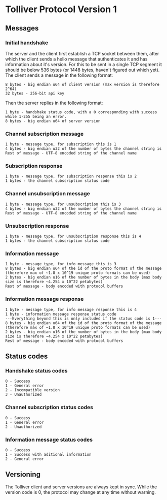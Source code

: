 # Tolliver Protocol Version 1

## Messages

### Initial handshake

The server and the client first establish a TCP socket between them, after which the client sends a hello message that authenticates it and has information about it's version. For this to be sent in a single TCP segment it should be below 536 bytes (or 1448 bytes, haven't figured out which yet). The client sends a message in the following format:

```
8 bytes - big endian u64 of client version (max version is therefore 2^64)
32 bytes - 256-bit api key
```

Then the server replies in the following format:

```
1 byte - handshake status code, with a 0 corresponding with success while 1-255 being an error.
8 bytes - big endian u64 of server version
```

### Channel subscription message

```
1 byte - message type, for subscription this is 1
4 bytes - big endian u32 of the number of bytes the channel string is
Rest of message - UTF-8 encoded string of the channel name
```

### Subscription response

```
1 byte - message type, for subscription response this is 2
1 bytes - the channel subscription status code
```

### Channel unsubscription message

```
1 byte - message type, for unsubscription this is 3
4 bytes - big endian u32 of the number of bytes the channel string is
Rest of message - UTF-8 encoded string of the channel name
```

### Unsubscription response

```
1 byte - message type, for unsubscription response this is 4
1 bytes - the channel subscription status code
```

### Information message

```
1 byte - message type, for info message this is 3
8 bytes - big endian u64 of the id of the proto format of the message (therefore max of ~1.8 x 10^19 unique proto formats can be used)
2 bytes - big endian u16 of the number of bytes in the body (max body size is therefore ~4.254 x 10^22 petabytes)
Rest of message - body encoded with protocol buffers
```

### Information message response

```
1 byte - message type, for info message response this is 4
1 byte - information message response status code
---Everything beyond this is only included if the status code is 1---
8 bytes - big endian u64 of the id of the proto format of the message (therefore max of ~1.8 x 10^19 unique proto formats can be used)
2 bytes - big endian u16 of the number of bytes in the body (max body size is therefore ~4.254 x 10^22 petabytes)
Rest of message - body encoded with protocol buffers
```

## Status codes

### Handshake status codes

```
0 - Success
1 - General error
2 - Incompatible version
3 - Unauthorized
```

### Channel subscription status codes

```
0 - Success
1 - General error
2 - Unauthorized
```

### Information message status codes
```
0 - Success
1 - Success with aditional information
2 - General error
```

## Versioning

The Tolliver client and server versions are always kept in sync. While the version code is 0, the protocol may change at any time without warning.
